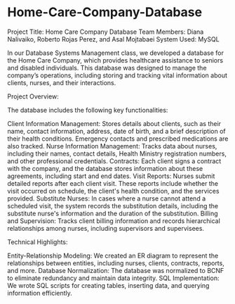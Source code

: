 # Home-Care-Company-Database
Project Title: Home Care Company Database
Team Members: Diana Nalivaiko, Roberto Rojas Perez, and Asal Mojtabaei
System Used: MySQL

In our Database Systems Management class, we developed a database for the Home Care Company, which provides healthcare assistance to seniors and disabled individuals. This database was designed to manage the company’s operations, including storing and tracking vital information about clients, nurses, and their interactions.

Project Overview:

The database includes the following key functionalities:

Client Information Management: Stores details about clients, such as their name, contact information, address, date of birth, and a brief description of their health conditions. Emergency contacts and prescribed medications are also tracked.
Nurse Information Management: Tracks data about nurses, including their names, contact details, Health Ministry registration numbers, and other professional credentials.
Contracts: Each client signs a contract with the company, and the database stores information about these agreements, including start and end dates.
Visit Reports: Nurses submit detailed reports after each client visit. These reports include whether the visit occurred on schedule, the client's health condition, and the services provided.
Substitute Nurses: In cases where a nurse cannot attend a scheduled visit, the system records the substitution details, including the substitute nurse's information and the duration of the substitution.
Billing and Supervision: Tracks client billing information and records hierarchical relationships among nurses, including supervisors and supervisees.

Technical Highlights:

Entity-Relationship Modeling: We created an ER diagram to represent the relationships between entities, including nurses, clients, contracts, reports, and more.
Database Normalization: The database was normalized to BCNF to eliminate redundancy and maintain data integrity.
SQL Implementation: We wrote SQL scripts for creating tables, inserting data, and querying information efficiently.
